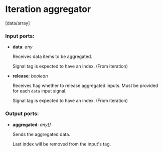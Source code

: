 # Iteration aggregator

[data/array]

### Input ports:

* __data__: _any_

    Receives data items to be aggregated.
    
    Signal tag is expected to have an index. (From iteration)



* __release__: _boolean_

    Receives flag whether to release aggregated inputs. Must be provided for each `data` input signal.
    
    Signal tag is expected to have an index. (From iteration)



### Output ports:

* __aggregated__: _any[]_

    Sends the aggregated data.
    
    Last index will be removed from the input's tag.



